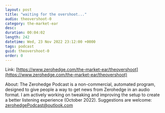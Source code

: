 ```yaml
---
layout: post
title: "waiting for the overshoot..."
audio: theovershoot-0
category: the-market-ear
desc: 
duration: 00:04:02
length: 242
datetime: Wed, 23 Nov 2022 23:12:00 +0000
tags: podcast
guid: theovershoot-0
order: 0
---
```



Link: [https://www.zerohedge.com/the-market-ear/theovershoot](https://www.zerohedge.com/the-market-ear/theovershoot)

About: The Zerohedge Podcast is a non-commercial, automated program, designed to give people a way to get news from Zerohedge in an audio format.  I am actively working on tweaking and improving the setup to create a better listening experience (October 2022).  Suggestions are welcome: [zerohedgePodcast@outlook.com](mailto:zerohedgePodcast@outlook.com)